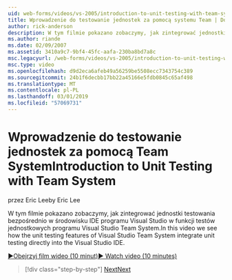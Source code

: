 ```yaml
---
uid: web-forms/videos/vs-2005/introduction-to-unit-testing-with-team-system
title: Wprowadzenie do testowanie jednostek za pomocą systemu Team | Dokumentacja firmy Microsoft
author: rick-anderson
description: W tym filmie pokazano zobaczymy, jak zintegrować jednostki testowania bezpośrednio w środowisku IDE programu Visual Studio w funkcji testów jednostkowych programu Visual Studio Team System.
ms.author: riande
ms.date: 02/09/2007
ms.assetid: 3410a9c7-9bf4-45fc-aafa-230ba8bd7a8c
msc.legacyurl: /web-forms/videos/vs-2005/introduction-to-unit-testing-with-team-system
msc.type: video
ms.openlocfilehash: d9d2eca6afeb49a56259be5508ecc7343754c389
ms.sourcegitcommit: 24b1f6decbb17bb22a45166e5fdb0845c65af498
ms.translationtype: MT
ms.contentlocale: pl-PL
ms.lasthandoff: 03/01/2019
ms.locfileid: "57069731"
---
```

<a name="introduction-to-unit-testing-with-team-system"></a><span data-ttu-id="d9ce2-103">Wprowadzenie do testowanie jednostek za pomocą Team System</span><span class="sxs-lookup"><span data-stu-id="d9ce2-103">Introduction to Unit Testing with Team System</span></span>
====================
<span data-ttu-id="d9ce2-104">przez Eric Lee</span><span class="sxs-lookup"><span data-stu-id="d9ce2-104">by Eric Lee</span></span>

<span data-ttu-id="d9ce2-105">W tym filmie pokazano zobaczymy, jak zintegrować jednostki testowania bezpośrednio w środowisku IDE programu Visual Studio w funkcji testów jednostkowych programu Visual Studio Team System.</span><span class="sxs-lookup"><span data-stu-id="d9ce2-105">In this video we see how the unit testing features of Visual Studio Team System integrate unit testing directly into the Visual Studio IDE.</span></span>

[<span data-ttu-id="d9ce2-106">&#9654;Obejrzyj film wideo (10 minut)</span><span class="sxs-lookup"><span data-stu-id="d9ce2-106">&#9654; Watch video (10 minutes)</span></span>](https://channel9.msdn.com/Blogs/ASP-NET-Site-Videos/introduction-to-unit-testing-with-team-system)

> [!div class="step-by-step"]
> [<span data-ttu-id="d9ce2-107">Next</span><span class="sxs-lookup"><span data-stu-id="d9ce2-107">Next</span></span>](introduction-to-testing-web-applications-with-team-system.md)
